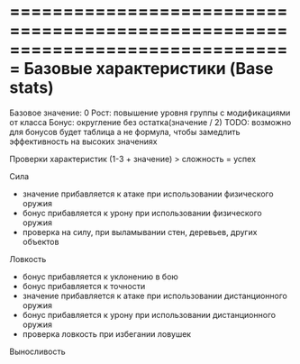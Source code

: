 ﻿===============================================================================
Базовые характеристики (Base stats)
===============================================================================
Базовое значение: 0
Рост: повышение уровня группы с модификациями от класса
Бонус: округление без остатка(значение / 2) 
	TODO: возможно для бонусов будет таблица а не формула, чтобы замедлить эффективность на высоких значениях

Проверки характеристик
(1-3 + значение) > сложность = успех

Сила
- значение прибавляется к атаке при использовании физического оружия
- бонус прибавляется к урону при использовании физического оружия
- проверка на силу, при выламывании стен, деревьев, других объектов

Ловкость
- бонус прибавляется к уклонению в бою
- бонус прибавляется к точности
- значение прибавляется к атаке при использовании дистанционного оружия
- бонус прибавляется к урону при использовании дистанционного оружия
- проверка ловкость при избегании ловушек

Выносливость
